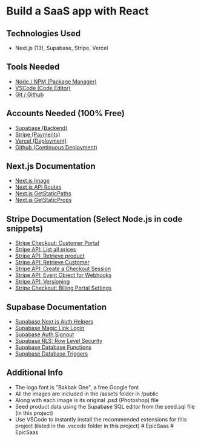 # Build a SaaS app with React

## Technologies Used

- Next.js (13), Supabase, Stripe, Vercel

## Tools Needed

- [Node / NPM (Package Manager)](https://nodejs.org/)
- [VSCode (Code Editor)](https://code.visualstudio.com/)
- [Git / Github](https://git-scm.com/)

## Accounts Needed (100% Free)

- [Supabase (Backend)](https://supabase.com)
- [Stripe (Payments)](https://stripe.com)
- [Vercel (Deployment)](https://vercel.com)
- [Github (Continuous Deployment)](https://github.com)

## Next.js Documentation

- [Next.js Image](https://nextjs.org/docs/api-reference/next/image)
- [Next.js API Routes](https://nextjs.org/docs/api-routes/introduction)
- [Next.js GetStaticPaths](https://nextjs.org/docs/basic-features/data-fetching/get-static-paths)
- [Next.js GetStaticProps](https://nextjs.org/docs/basic-features/data-fetching/get-static-props)

## Stripe Documentation (Select Node.js in code snippets)

- [Stripe Checkout: Customer Portal](https://stripe.com/docs/billing/subscriptions/build-subscriptions#customer-portal)
- [Stripe API: List all prices](https://stripe.com/docs/api/prices/list)
- [Stripe API: Retrieve product](https://stripe.com/docs/api/products/retrieve)
- [Stripe API: Retrieve Customer](https://stripe.com/docs/api/customers/retrieve)
- [Stripe API: Create a Checkout Session](https://stripe.com/docs/api/checkout/sessions/create)
- [Stripe API: Event Object for Webhooks](https://stripe.com/docs/api/events/object)
- [Stripe API: Versioning](https://stripe.com/docs/upgrades#api-versions)
- [Stripe Checkout: Billing Portal Settings](https://dashboard.stripe.com/test/settings/billing/portal)

## Supabase Documentation

- [Supabase Next.js Auth Helpers](https://supabase.com/docs/guides/auth/auth-helpers/nextjs)
- [Supabase Magic Link Login](https://supabase.com/docs/guides/auth/auth-magic-link)
- [Supabase Auth Signout](https://supabase.com/docs/reference/javascript/auth-signout)
- [Supabase RLS: Row Level Security](https://supabase.com/docs/guides/auth/row-level-security)
- [Supabase Database Functions](https://supabase.com/docs/guides/database/functions)
- [Supabase Database Triggers](https://supabase.com/docs/guides/auth/managing-user-data#using-triggers)

## Additional Info

- The logo font is "Bakbak One", a free Google font
- All the images are included in the /assets folder in /public
- Along with each image is its original .psd (Photoshop) file
- Seed product data using the Supabase SQL editor from the seed.sql file (in this project)
- Use VSCode to instantly install the recommended extensions for this project (listed in the .vscode folder in this project)
#   E p i c S a a s  
 #   E p i c S a a s  
 